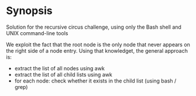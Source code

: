 # Synopsis
Solution for the recursive circus challenge, using only the Bash shell and UNIX command-line tools

We exploit the fact that the root node is the only node that never appears on the right side of a node entry. Using that knowledget, the general approach is:
- extract the list of all nodes using awk
- extract the list of all child lists using awk
- for each node: check whether it exists in the child list (using bash / grep)


